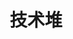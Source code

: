 ---
title: "技术堆"
image: https://numbernone.oss-cn-hangzhou.aliyuncs.com/ff97442dd066f52ff0c900424ca7f11e.jpg
style:
    background: "#2a9d8f"
    color: "#fff"
---